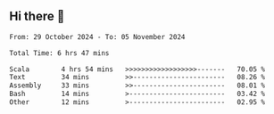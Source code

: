 ## Hi there 👋

<!--START_SECTION:waka-->

```txt
From: 29 October 2024 - To: 05 November 2024

Total Time: 6 hrs 47 mins

Scala        4 hrs 54 mins   >>>>>>>>>>>>>>>>>>-------   70.05 %
Text         34 mins         >>-----------------------   08.26 %
Assembly     33 mins         >>-----------------------   08.01 %
Bash         14 mins         >------------------------   03.42 %
Other        12 mins         >------------------------   02.95 %
```

<!--END_SECTION:waka-->
